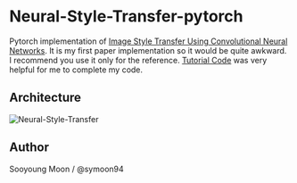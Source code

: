 # Neural-Style-Transfer-pytorch

Pytorch implementation of [Image Style Transfer Using Convolutional Neural Networks](https://www.cv-foundation.org/openaccess/content_cvpr_2016/papers/Gatys_Image_Style_Transfer_CVPR_2016_paper.pdf). It is my first paper implementation so it would be quite awkward. I recommend you use it only for the reference.  [Tutorial Code](https://pytorch.org/tutorials/advanced/neural_style_tutorial.html) was very helpful for me to complete my code.


## Architecture
![Neural-Style-Transfer](https://github.com/symoon94/Neural-Style-Transfer-pytorch/blob/master/assets/nst_model.png)


## Author
Sooyoung Moon / @symoon94
